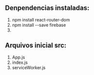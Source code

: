 ## Denpendencias instaladas:

1. npm install react-router-dom    
2. npm install --save firebase
3. 

## Arquivos inicial src:
1. App.js
2. index.js
3. serviceWorker.js